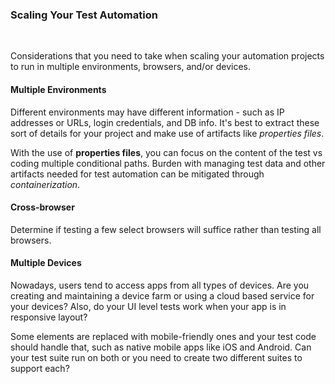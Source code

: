 ### Scaling Your Test Automation

<br>

Considerations that you need to take when scaling your automation projects to run in multiple environments, browsers, and/or devices.
<br>

#### Multiple Environments

Different environments may have different information - such as IP addresses or URLs, login credentials, and DB info. It's best to extract these sort of details for your project and make use of artifacts like _properties files_.

With the use of **properties files**, you can focus on the content of the test vs coding multiple conditional paths. Burden with managing test data and other artifacts needed for test automation can be mitigated through _containerization_.
<br>

#### Cross-browser

Determine if testing a few select browsers will suffice rather than testing all browsers.
<br>

#### Multiple Devices

Nowadays, users tend to access apps from all types of devices. Are you creating and maintaining a device farm or using a cloud based service for your devices? Also, do your UI level tests work when your app is in responsive layout?

Some elements are replaced with mobile-friendly ones and your test code should handle that, such as native mobile apps like iOS and Android. Can your test suite run on both or you need to create two different suites to support each?
